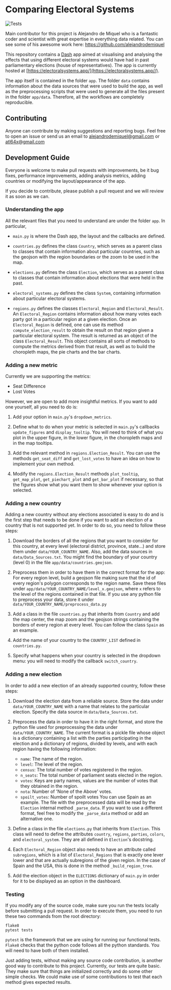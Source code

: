 # Comparing Electoral Systems

![Tests](https://github.com/Valiant-Data/electoral-systems/actions/workflows/tests.yml/badge.svg)

Main contributor for this project is Alejandro de Miquel who is a fantastic coder and scientist with great expertise in everything data related. You can see some of his awesome work here: https://github.com/alejandrodemiquel 


This repository contains a [Dash](https://plotly.com/dash/) app aimed at
visualising and analysing the effects that using different electoral systems
would have had in past parliamentary elections (house of representatives).
The app is currently hosted at
[https://electoralsystems.app/](https://electoralsystems.app//).

The app itself is contained in the folder `app`.
The folder `data` contains information about the data sources that were used
to build the app, as well as the preprocessing scripts that were used to
generate all the files present in the folder `app/data`.
Therefore, all the workflows are completely reproducible.

## Contributing

Anyone can contribute by making suggestions and reporting bugs.
Feel free to open an issue or send us an email to alejandrodemiquel@gmail.com or atl64x@gmail.com

## Development Guide

Everyone is welcome to make pull requests with improvements,
be it bug fixes, performance improvements, adding analysis metrics, adding
countries or modifying the layout/appearance of the app.

If you decide to contribute, please publish a pull request and we will review it
as soon as we can.

### Understanding the app

All the relevant files that you need to understand are under the folder `app`.
In particular,

- `main.py` is where the Dash app, the layout and the callbacks are defined.

- `countries.py` defines the class `Country`, which serves as a parent class to
classes that contain information about particular countries, such as the
geojson with the region boundaries or the zoom to be used in the map.

- `elections.py` defines the class `Election`, which serves as a parent class to
classes that contain information about elections that were held in the past.

- `electoral_systems.py` defines the class `System`, containing information
about particular electoral systems.

- `regions.py` defines the classes `Electoral_Region` and `Electoral_Result`.
An `Electoral_Region` contains information about how many votes each party got
in a particular region at a given election.
Once an `Electoral_Region` is defined, one can use its method
`compute_election_result` to obtain the result on that region given a particular
electoral system.
The result is returned as an object of the class `Electoral_Result`.
This object contains all sorts of methods to compute the metrics derived from
that result, as well as to build the choropleth maps, the pie charts and the
bar charts.

### Adding a new metric

Currently we are supporting the metrics:

- Seat Difference
- Lost Votes

However, we are open to add more insightful metrics.
If you want to add one yourself, all you need to do is:

1. Add your option in `main.py`'s `dropdown_metrics`.

2. Define what to do when your metric is selected in `main.py`'s callbacks
`update_figures` and `display_tooltip`. You will need to think of what you plot
in the upper figure, in the lower figure, in the choropleth maps and in the
map tooltips.

3. Add the relevant method in `regions.Election_Result`. You can use the
methods `get_seat_diff` and `get_lost_votes` to have an idea on how to implement
your own method.

4. Modify the `regions.Election_Result` methods `plot_tooltip`, `get_map_plot`,
`get_piechart_plot` and `get_bar_plot` if necessary, so that the figures show
what you want them to show whenever your option is selected.

### Adding a new country

Adding a new country without any elections associated is easy to do and is the
first step that needs to be done if you want to add an election of a country
that is not supported yet.
In order to do so, you need to follow these steps:

1. Download the borders of all the regions that you want to consider for this
country, at every level (electoral district, province, state...) and store them
under `data/YOUR_COUNTRY_NAME`.
Also, add the data sources in `data/Data_Sources.txt`.
You might find the boundary of your country (level 0) in the file
`app/data/countries.geojson`.

2. Preprocess them in order to have them in the correct format for the app:
For every region level, build a geojson file making sure that the id of every
region's polygon corresponds to the region name. Save these files under
`app/data/YOUR_COUNTRY_NAME/level_x.geojson`, where `x` refers to the level of
the regions contained in that file.
If you use any python file to preprocess your data, store it under
`data/YOUR_COUNTRY_NAME/preprocess_data.py`

3. Add a class in the file `countries.py` that inherits from `Country` and add
the map center, the map zoom and the geojson strings containing the borders of
every region at every level. You can follow the class `Spain` as an example.

4. Add the name of your country to the `COUNTRY_LIST` defined in `countries.py`.

5. Specify what happens when your country is selected in the dropdown menu:
you will need to modify the callback `switch_country`.

### Adding a new election

In order to add a new election of an already supported country, follow these
steps:

1. Download the election data from a reliable source. Store the data under
`data/YOUR_COUNTRY_NAME` with a name that relates to the particular election.
Specify the data source in `data/Data_Sources.txt`.

2. Preprocess the data in order to have it in the right format, and store the
python file used for preprocessing the data under `data/YOUR_COUNTRY_NAME`.
The current format is a pickle file whose object is a dictionary containing
a list with the parties participating in the election and a dictionary of
regions, divided by levels, and with each region having the following
information:
    - `name`: The name of the region.
    - `level`: The level of the region.
    - `census`: The total number of votes registered in the region.
    - `n_seats`: The total number of parliament seats elected in the region.
    - `votes`: Keys are party names, values are the number of votes that they
obtained in the region.
    - `nota`: Number of 'None of the Above' votes.
    - `spoilt_votes`: Number of spoilt votes
You can use Spain as an example.
The file with the preprocessed data will be read by the `Election` internal
method `_parse_data`.
If you want to use a different format, feel free to modify the `_parse_data`
method or add an alternative one.

3. Define a class in the file `elections.py` that inherits from `Election`.
This class will need to define the attributes `country`, `regions`, `parties`,
`colors`, and `electoral_system`. They are all defined in `Election`'s
docstring.

4. Each `Electoral_Region` object also needs to have an attribute called
`subregions`, which is a list of `Electoral_Regions` that is exactly one lever
lower and that are actually subregions of the given region.
In the case of Spain and the USA, this is done in the method
`_build_region_tree`.

5. Add the election object in the `ELECTIONS` dictionary of `main.py` in order
for it to be displayed as an option in the dashboard.

### Testing

If you modify any of the source code, make sure you run the tests locally before
submitting a pull request.
In order to execute them, you need to run these two commands from the root
directory:

```
flake8
pytest tests
```

`pytest` is the framework that we are using for running our functional tests.
`Flake8` checks that the python code follows all the python standards.
You will need to have both of them installed.

Just adding tests, without making any source code contribution, is another good
way to contribute to this project.
Currently, our tests are quite basic. They make sure that things are initialized
correctly and do some other simple checks.
We could make use of some contributions to test that each method gives expected
results.


